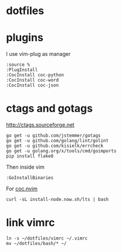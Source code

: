 # dotfiles


# plugins

I use vim-plug as manager

```
:source %
:PlugInstall
:CocInstall coc-python
:CocInstall coc-word
:CocInstall coc-json
```

# ctags and gotags

http://ctags.sourceforge.net

```
go get -u github.com/jstemmer/gotags
go get -u github.com/golang/lint/golint
go get -u github.com/kisielk/errcheck
go get -u golang.org/x/tools/cmd/goimports
pip install flake8
```

Then inside vim
```
:GoInstallBinaries
```

For [coc.nvim](https://github.com/neoclide/coc.nvim)
```
curl -sL install-node.now.sh/lts | bash
```

# link vimrc

```
ln -s ~/dotfiles/vimrc ~/.vimrc
mv ~/dotfiles/bash/* ~/
```
